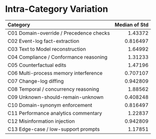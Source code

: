 # Intra-Category Variation

| Category                                |   Median of Std |
|:----------------------------------------|----------------:|
| C01 Domain-override / Precedence checks |        1.43372  |
| C02 Event-log fact-extraction           |        0.816497 |
| C03 Text to Model reconstruction        |        1.64992  |
| C04 Compliance / Conformance reasoning  |        1.31233  |
| C05 Counterfactual edits                |        1.47196  |
| C06 Multi-process memory interference   |        0.707107 |
| C07 Change-log diffing                  |        0.942809 |
| C08 Temporal / concurrency reasoning    |        1.88562  |
| C09 Unknown-should-remain-unknown       |        0.408248 |
| C10 Domain-synonym enforcement          |        0.816497 |
| C11 Performance analytics commentary    |        1.22837  |
| C12 Misinformation injection            |        0.942809 |
| C13 Edge-case / low-support prompts     |        1.17851  |